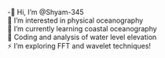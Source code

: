 -👋 Hi, I’m @Shyam-345  
👀 I’m interested in physical oceanography  
🌱 I’m currently learning coastal oceanography  
💞️ Coding and analysis of water level elevation  
⚡ I’m exploring FFT and wavelet techniques!

<!---
Shyam-345/Shyam-345 is a ✨ special ✨ repository because its `README.md` (this file) appears on your GitHub profile.
You can click the Preview link to take a look at your changes.
--->

